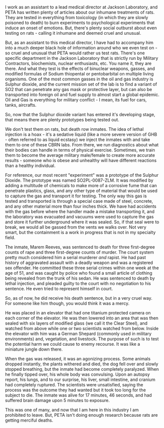 I work as an assistant to a lead medical director at Jackson Laboratory, and PETA has written plenty of articles about our inhumane treatments of rats.  They are tested in everything from toxicology (in which they are slowly poisoned to death) to burn experiments to psychological experiments that induce an onset of emotions. But, there's plenty social outburst about even testing on rats - calling it inhumane and deemed cruel and unusual. 

But, as an assistant to this medical director, I have had to accompany him into a much deeper black hole of information around who we even test on - so cruel and unusual that PETA would rather us test rats. There's one specific department in the Jackson Laboratory that is strictly run by Military Contractors, biochemists, nuclear enthusiasts, etc. You name it, they are there. And what they test is the effects of binuclear weapons, gasses, and modified  formulas of Sodium thiopental or pentobarbital on multiple living organisms. One of the most common gasses in the oil and gas industry is Sulphur dioxide, and the current mission set of the lab is to find a variant of SO2 that can penetrate any gas mask or protective layer, but can also be transported into foreign oil and fuel supply to almost start a global epidemic. Oil and Gas is everything for military conflict - I mean, its fuel for cars, tanks, aircrafts. 

So, now that the Sulphur dioxide variant has entered it's developing stage, that means there are plenty prototypes being tested out.

We don't test them on rats, but death row inmates. The idea of lethal injection is a hoax - it's a sedative liquid (like a more severe version of GHB - often referred to as liquid ecstasy) we inject the inmates with and take them to one of these CBRN labs. From there, we run diagnostics about what their bodies can handle in terms of physical exercise. Sometimes, we train them to become the average military male/female to create more accurate results - someone who is obese and unhealthy will have different reactions than a healthy individual.

For reference, our most recent "experiment" was a prototype of the Sulphur Dioxide. The prototype was named SO2PL-0087-ZLM. It was modified by adding a multitude of chemicals to make more of a corrosive fume that can penetrate plastics, glass, and any other type of material that would be used to capture the gas and transport it for testing. The only way this gas is tested and transported is through a special case made of steel, concrete, and any other material more than four inches thick. We have had accidents with the gas before where the handler made a mistake transporting it, and the laboratory was evacuated and vacuums were used to capture the gas and store it further underground where it was sealed. So, if that seal were to break, we would all be gassed from the vents we walks over. Not very smart, but the containment is a work in progress that is not in my specialty field. 

The inmate, Marem Reeves, was sentenced to death for three first-degree counts of rape and three first-degree counts of murder. The court system pretty much considered him a serial murderer *and* rapist. He had past history of aggravated assault with a deadly weapon and was a registered sex offender. He committed these three serial crimes within one week at the age of 51, and was caught by police who found a small article of clothing being revealed from the trunk of his sedan. He was sentenced to death by lethal injection, and pleaded guilty to the court with no negotiation to his sentence. He even tried to represent himself in court.

So, as of now, he did receive his death sentence, but in a very cruel way. For someone like him though, you would think it was a mercy. 

He was placed in an elevator that had one titanium protected camera on each corner of the elevator. He was then lowered into an area that was then sealed with six layers of modified glass (we call it the Clear Steel), and watched from above while one or two scientists watched from below. Inside the elevator with him was a German Shepard (commonly used in military environments) and, vegetation, and livestock. The purpose of such is to test the potential harm we could cause to enemy recourse. It was like a miniature jungle down there.

When the gas was released, it was an agonizing process. Some animals dropped instantly, the plants withered and died, the dog fell over and slowly stopped breathing, but the inmate had become completely paralyzed. When he finally tipped over, his whole body was convulsing. Upon an autopsy report, his lungs, and to our surprise, his liver, small intestine, and cranium had completely ruptured. The scientists were unsatisfied, saying the process was the outcome they had wanted but it took too long for the subject to die. The inmate was alive for 17 minutes, 46 seconds, and had suffered brain damage upon 5 minutes to exposure.

This was one of many, and now that I am here in this industry I am prohibited to leave. But, PETA isn't doing enough research because rats are getting merciful deaths.